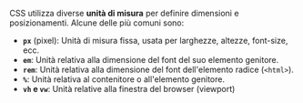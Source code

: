 CSS utilizza diverse **unità di misura** per definire dimensioni e posizionamenti. Alcune delle più comuni sono:

- **`px`** (pixel): Unità di misura fissa, usata per larghezze, altezze, font-size, ecc.
- **`em`**: Unità relativa alla dimensione del font del suo elemento genitore.
- **`rem`**: Unità relativa alla dimensione del font dell'elemento radice (`<html>`).
- **`%`**: Unità relativa al contenitore o all'elemento genitore.
- **`vh` e `vw`**: Unità relative alla finestra del browser (viewport)